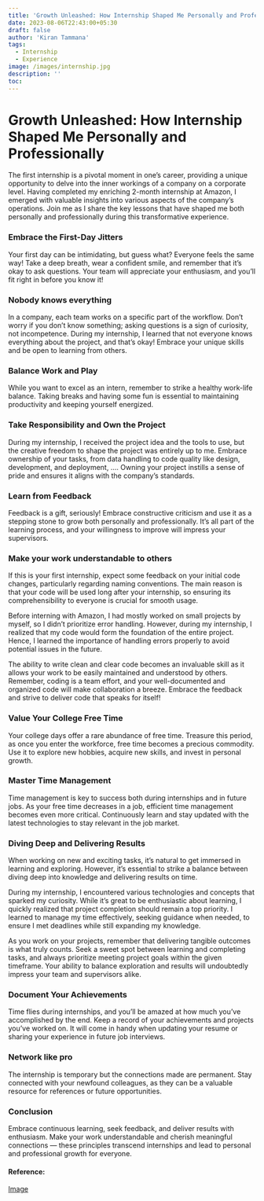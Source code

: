 ```yaml
---
title: 'Growth Unleashed: How Internship Shaped Me Personally and Professionally'
date: 2023-08-06T22:43:00+05:30
draft: false
author: 'Kiran Tammana'
tags:
  - Internship
  - Experience
image: /images/internship.jpg
description: ''
toc:
---
```


# Growth Unleashed: How Internship Shaped Me Personally and Professionally

The first internship is a pivotal moment in one’s career, providing a unique opportunity to delve into the inner workings of a company on a corporate level. Having completed my enriching 2-month internship at Amazon, I emerged with valuable insights into various aspects of the company’s operations. Join me as I share the key lessons that have shaped me both personally and professionally during this transformative experience.

### Embrace the First-Day Jitters

Your first day can be intimidating, but guess what? Everyone feels the same way! Take a deep breath, wear a confident smile, and remember that it’s okay to ask questions. Your team will appreciate your enthusiasm, and you’ll fit right in before you know it!

### Nobody knows everything

In a company, each team works on a specific part of the workflow. Don’t worry if you don’t know something; asking questions is a sign of curiosity, not incompetence. During my internship, I learned that not everyone knows everything about the project, and that’s okay! Embrace your unique skills and be open to learning from others.

### Balance Work and Play

While you want to excel as an intern, remember to strike a healthy work-life balance. Taking breaks and having some fun is essential to maintaining productivity and keeping yourself energized.

### Take Responsibility and Own the Project

During my internship, I received the project idea and the tools to use, but the creative freedom to shape the project was entirely up to me. Embrace ownership of your tasks, from data handling to code quality like design, development, and deployment, …. Owning your project instills a sense of pride and ensures it aligns with the company’s standards.

### Learn from Feedback

Feedback is a gift, seriously! Embrace constructive criticism and use it as a stepping stone to grow both personally and professionally. It’s all part of the learning process, and your willingness to improve will impress your supervisors.

### Make your work understandable to others

If this is your first internship, expect some feedback on your initial code changes, particularly regarding naming conventions. The main reason is that your code will be used long after your internship, so ensuring its comprehensibility to everyone is crucial for smooth usage.

Before interning with Amazon, I had mostly worked on small projects by myself, so I didn’t prioritize error handling. However, during my internship, I realized that my code would form the foundation of the entire project. Hence, I learned the importance of handling errors properly to avoid potential issues in the future.

The ability to write clean and clear code becomes an invaluable skill as it allows your work to be easily maintained and understood by others. Remember, coding is a team effort, and your well-documented and organized code will make collaboration a breeze. Embrace the feedback and strive to deliver code that speaks for itself!

### Value Your College Free Time

Your college days offer a rare abundance of free time. Treasure this period, as once you enter the workforce, free time becomes a precious commodity. Use it to explore new hobbies, acquire new skills, and invest in personal growth.

### Master Time Management

Time management is key to success both during internships and in future jobs. As your free time decreases in a job, efficient time management becomes even more critical. Continuously learn and stay updated with the latest technologies to stay relevant in the job market.

### Diving Deep and Delivering Results

When working on new and exciting tasks, it’s natural to get immersed in learning and exploring. However, it’s essential to strike a balance between diving deep into knowledge and delivering results on time.

During my internship, I encountered various technologies and concepts that sparked my curiosity. While it’s great to be enthusiastic about learning, I quickly realized that project completion should remain a top priority. I learned to manage my time effectively, seeking guidance when needed, to ensure I met deadlines while still expanding my knowledge.

As you work on your projects, remember that delivering tangible outcomes is what truly counts. Seek a sweet spot between learning and completing tasks, and always prioritize meeting project goals within the given timeframe. Your ability to balance exploration and results will undoubtedly impress your team and supervisors alike.

### Document Your Achievements

Time flies during internships, and you’ll be amazed at how much you’ve accomplished by the end. Keep a record of your achievements and projects you’ve worked on. It will come in handy when updating your resume or sharing your experience in future job interviews.

### Network like pro

The internship is temporary but the connections made are permanent. Stay connected with your newfound colleagues, as they can be a valuable resource for references or future opportunities.

### Conclusion

Embrace continuous learning, seek feedback, and deliver results with enthusiasm. Make your work understandable and cherish meaningful connections — these principles transcend internships and lead to personal and professional growth for everyone.

#### Reference:

[Image](https://economictimes.indiatimes.com/jobs/fresher/emerging-specialisations-for-careers-in-corporate-law/articleshow/102444003.cms)
